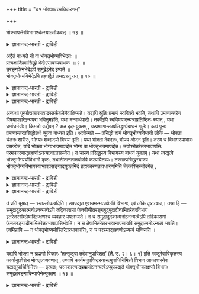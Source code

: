 +++
title = "०५ भोक्त्रापत्त्यधिकरणम्"

+++

भोक्त्रापत्तेरविभागश्चेत्स्याल्लोकवत् ॥ १३ ॥  
<details><summary>ज्ञानानन्द-भारती - द्राविडी</summary>

पोक्त्राबत्तेरविबागच्चेत्स्याल्लो कवत् ॥ १३ ॥
</details>

अद्वैतं बाध्यते नो वा भोक्तृभोग्यविभेदतः ॥  
प्रत्यक्षादिप्रमासिद्धो भेदोऽसावन्यबाधकः ॥ ९ ॥  
तरङ्गफेनभेदेऽपि समुद्रेऽभेद इष्यते ॥  
भोक्तृभोग्यविभेदेऽपि ब्रह्माद्वैतं तथाऽस्तु तत् ॥ १० ॥  
<details><summary>ज्ञानानन्द-भारती - द्राविडी</summary>

--वैयासिग न्यायमाला
</details>

<details><summary>ज्ञानानन्द-भारती - द्राविडी</summary>

पोक्ता (अऩुबविप्पवऩ्) पोक्यम् (अऩुबविक्कप् पडुवदु) ऎऩ्ऱ वेऱुबाडु
इरुप्पदिऩाल् अत्वैदम् (इरण्डावदऱ्ऱिरुक्कुम् तऩ्मै) पादिक्कप्पडुगिऱदा?
इल्लैया? इन्द वेऱ्ऱुमै पिरत्यक्षम् मुदलाऩ पिरमाणङ् गळाल्
सित्तमायिरुक्किऱदु। (आगैयाल् अदु) मऱ्ऱॊऩ्ऱै (वेदत्तिऩ् तात्पर्यमाऩ
अत्वैदत्तै) पादिक्किऱदु।
</details>

<details><summary>ज्ञानानन्द-भारती - द्राविडी</summary>

अलै, नुरै ऎऩ्ऱ वेऱुबाडु इरुन्द पोदिलुम्, समुत्तिरम् ऎऩ्बदिल्
वेऱ्ऱुमैमिल्लामै ऒप्पुक्कॊळ्ळप् पडुगिऱदु। अव्विदमागवे पोक्ता, पोक्यम्
ऎऩ्ऱ वेऱुबाडु इरुन्दबोदिलुम् अन्द पिरह्मम् इरण्डाव तऱ्ऱदाग इरुक्कलाम्।
</details>

अन्यथा पुनर्ब्रह्मकारणवादस्तर्कबलेनैवाक्षिप्यते। यद्यपि श्रुतिः प्रमाणं
स्वविषये भवति, तथापि प्रमाणान्तरेण विषयापहारेऽन्यपरा भवितुमर्हति, यथा
मन्त्रार्थवादौ। तर्कोऽपि स्वविषयादन्यत्राप्रतिष्ठितः स्यात् , यथा
धर्माधर्मयोः। किमतो यद्येवम् ? अत इदमयुक्तम् ,
यत्प्रमाणान्तरप्रसिद्धार्थबाधनं श्रुतेः। कथं पुनः
प्रमाणान्तरप्रसिद्धोऽर्थः श्रुत्या बाध्यत इति। अत्रोच्यते — प्रसिद्धो
ह्ययं भोक्तृभोग्यविभागो लोके — भोक्ता चेतनः शारीरः, भोग्याः शब्दादयो
विषया इति। यथा भोक्ता देवदत्तः, भोज्य ओदन इति। तस्य च विभागस्याभावः
प्रसज्येत, यदि भोक्ता भोग्यभावमापद्येत भोग्यं वा भोक्तृभावमापद्येत।
तयोश्चेतरेतरभावापत्तिः परमकारणाद्ब्रह्मणोऽनन्यत्वात्प्रसज्येत। न चास्य
प्रसिद्धस्य विभागस्य बाधनं युक्तम्। यथा त्वद्यत्वे
भोक्तृभोग्ययोर्विभागो दृष्टः, तथातीतानागतयोरपि कल्पयितव्यः।
तस्मात्प्रसिद्धस्यास्य भोक्तृभोग्यविभागस्याभावप्रसङ्गादयुक्तमिदं
ब्रह्मकारणतावधारणमिति चेत्कश्चिच्चोदयेत् ,

<details><summary>ज्ञानानन्द-भारती - द्राविडी</summary>

\[उलगमाऩदु वॆव्वेऱु लक्षणमुळ्ळ पोक्तावागवुम् पोक्यमागवुम्
पिरत्यक्षत्ताल् काणप्पडुगिऱदु। इवऱ्ऱिऱ्कु अत्वैदमाऩ ऒरे पिरह्मम् कारणमाग
इरुक्कमुडियादु। कारणम् ऒऩ्ऱाऩाल् कारणत्तैक्काट्टिलुम् कारियम् वेऱिल्लै
यॆऩ्ऱ नियायत्ताल् कार्यत्तिल् वैलक्षण्यम् इरुक्कादु। अदऩाल् पिरह्मगारण
वादम् युक्तिक्कुप् पॊरुन्दविल्लैयॆऩ्ऱु पूर्वबक्षम्। समुत्रम् ऒऩ्ऱा
ऩालुम् अदऩ् कारियङ्गळाऩ अलै, नुरै मुदलाऩवै वॆव्वेऱाग उळ्ळऩ। आऩालुम् इवै
समुत्रत्तैक् काट्टिलुम् वेऱल्ल। इदुबोल् पोक्ता, पोक्यम् ऎऩ्ऱ वेऱुबाडु
इरुन्दबोदिलुम् पिरबञ्जम् अत्वैदमाऩ पिरह्मम् ऎऩ्ऱ कारणत्तैक् काट्टिलुम्
वेऱु अल्ल ऎऩ्ऱु सित्तान्दम्।\]
</details>

<details><summary>ज्ञानानन्द-भारती - द्राविडी</summary>

वेऱुविदमाग मऱुबडियुम् पिरह्मगारण वादम् तर्क्क पलत्तैक्कॊण्डे
आक्षेबिक्कप् पडुगिऱदु।
</details>

<details><summary>ज्ञानानन्द-भारती - द्राविडी</summary>

पूर्वबक्षम्: सुरुदियाऩदु तऩ् विषयत्तिल् पिरमाणमाग इरुन्दबोदिलुम्,
अप्पडियुम् वेऱु पिरमाणत्तिऩाल् विषयम् ऎडुत्तुक्कॊळ्ळप्पट्टाल्, वेऱु
तात्पर्यमुळ्ळदाग इरुप्पदुदाऩ् नियायम्, मन्दिरम् अर्त्तवादम्बोल
तर्क्कमुम् कूड तऩ् विषयत्तिऱ्कु वेऱायुळ्ळदिल् निलैयऱ्ऱदुदाऩ्, तर्मम्
अदर्मम् इवैगळिल्बोल। इव्विदमिरुप्पदिऩाल् अदिलिरुन्दु ऎऩ्ऩ? वेऱु
पिरमाणत्तिऩाल् पिरसित्तमायिरुक्कुम् विषयत्तै सुरुदि पादिक्कु मॆऩ्बदु
ऎदुवो अदु युक्तमिल्लैयॆऩ्ऱ इदु अदिलिरुन्दु एऱ्पडुगिऱदु। वेऱु
पिरमाणत्तिऩाल् पिरसित्तमायिरुक्किऱ विषयम् सुरुदियिऩाल् पादिक्कप्पडुगिऱदु
ऎप्पडियॆऩिल् अव्विषयत्तिल् सॊल्गिऱोम्। पोक्ता सेदऩऩ् सारीरऩ् (जीवऩ्)।
पोक्यङ्गळ् सप्तम् मुदलाऩ विषयङ्गळ् ऎऩ्ऱु इन्द पोक्ता पोक्यम् ऎऩ्ऱ पिरिवु
उलगिल् पिरसित्तमल्लवा? पोक्ता तेवदत्तऩ्, पोज्यम् अऩ्ऩम् ऎऩ्बदुबोल्,
पोक्ता पोक्यत् तऩ्मैयै अडैन्दालुम् पोक्यम् पोक्ताविऩ् तऩ्मैयै
अडैन्दालुम्, इन्दप् पिरिवु इल्लैयॆऩ्ऱु एऱ्पट्टुविडुम्। अव्विरण्डुम्
परमगारणमाऩ पिरह्मत्तिलिरुन्दु वेऱिल्लाददिऩाल् ऒऩ्ऱुक्कु मऱ्ऱॊऩ्ऱिऩ्
तऩ्मै एऱ्पडुम्। पिरसित्तमायुळ्ळ इन्दप् पिरिविऩैयै पादिप्पदु नियायमिल्लै।
ऎप्पडि इप्पॊऴुदु पोक्तावुक्कुम् पोक्यत्तिऱ्कुम् पिरिवु
पार्क्कप्पडुगिऱदो, अप्पडियेदाऩ् मुऩ्बिऩ् कालङ् गळिलुम् कल्बिक्कवेण्डुम्।
आगैयाल्, इन्दप् पिरसित्त मायुळ्ळ पोक्ता पोक्यम् ऎऩ्ऱ पिरिवु इल्लैयॆऩ्ऱु
एऱ्पडुमाऩदिऩाल्, पिरह्मत्तिऱ्कुक् कारणत् तऩ्मैयै तीर्माऩिप्पदागिय इदु
युक्तमिल्लै।
</details>

तं प्रति ब्रूयात् — स्याल्लोकवदिति। उपपद्यत एवायमस्मत्पक्षेऽपि विभागः,
एवं लोके दृष्टत्वात्। तथा हि — समुद्रादुदकात्मनोऽनन्यत्वेऽपि
तद्विकाराणां फेनवीचीतरङ्गबुद्बुदादीनामितरेतरविभाग
इतरेतरसंश्लेषादिलक्षणश्च व्यवहार उपलभ्यते। न च
समुद्रादुदकात्मनोऽनन्यत्वेऽपि तद्विकाराणां
फेनतरङ्गादीनामितरेतरभावापत्तिर्भवति। न च तेषामितरेतरभावानापत्तावपि
समुद्रात्मनोऽन्यत्वं भवति। एवमिहापि — न भोक्तृभोग्ययोरितरेतरभावापत्तिः,
न च परस्माद्ब्रह्मणोऽन्यत्वं भविष्यति ।

<details><summary>ज्ञानानन्द-भारती - द्राविडी</summary>

सित्तान्दम्: ऎऩ्ऱु ऒरुवऩ् सॊल्वाऩेयाऩाल् अवऩुक्कु “उलगत्तिल् पोल
इरुक्कलाम्” ऎऩ्ऱु पदिल् सॊल्लवुम्। ऎङ्गळ् पक्षत्तिलुम् इन्द पिरिवु
पॊरुत्तमागवे इरुक्किऱदु, अप्पडिये उलगत्तिल् पार्क्कप्पडुवदाल्।
ऎप्पडियॆऩ्ऱाल्, जलस्वरूबमा यिरुक्कुम् समुत्तिरत्तिलिरुन्दु
वेऱिल्लैयाऩालुम् अदऩ् माऱुबाडुगळाऩ नुरै अलै कुमिऴ् मुदलाऩ वैगळुक्कुळ्
ऒऩ्ऱुक्कॊऩ्ऱु पिरिवुम् ऒऩ्ऱुक्कॊऩ्ऱु सेर्न्दुगॊळ्वदु मुदलियदै
लक्षणमायुळ्ळ वियव हारमुम् काणप्पडुगिऱदु। जलस्वरूबमायिरुक्कुम्
समुत्तिरत्तिलिरुन्दु वेऱिल्लैयाऩालुम्, अदऩ् माऱुबाडुगळाऩ नुरै तरङ्गम्
मुदलाऩवैगळुक्कुळ् ऒऩ्ऱु मऱ्ऱॊऩ्ऱाग आवदु किडैयादु। अवैगळुक्कुळ् ऒऩ्ऱु
मऱ्ऱॊऩ्ऱाग आवदिल्लैयॆऩ्ऱिरुन्द पोदिलुम्, समुत्तिर स्वरूबत्तिलिरुन्दु
वेऱुबडुवदुम् किडैयादु। इव्विदमे इङ्गेयुम् पोक्ता पोक्यम् इवैगळुक्कुळ्
ऒऩ्ऱु मऱ्ऱॊऩ्ऱाग आवदुम् किडै यादु; परप्रह्मत्तिलिरुन्दु वेऱुबडुवदुम्
किडैयादु।
</details>

यद्यपि भोक्ता न ब्रह्मणो विकारः ‘तत्सृष्ट्वा तदेवानुप्राविशत्’ (तै. उ.
२। ६। १) इति स्रष्टुरेवाविकृतस्य कार्यानुप्रवेशेन भोक्तृत्वश्रवणात् ,
तथापि कार्यमनुप्रविष्टस्यास्त्युपाधिनिमित्तो विभाग आकाशस्येव
घटाद्युपाधिनिमित्तः — इत्यतः, परमकारणाद्ब्रह्मणोऽनन्यत्वेऽप्युपपद्यते
भोक्तृभोग्यलक्षणो विभागः समुद्रतरङ्गादिन्यायेनेत्युक्तम् ॥ १३ ॥

<details><summary>ज्ञानानन्द-भारती - द्राविडी</summary>

'अदु स्रुष्टित्तुविट्टु अदुवे उळ्बुगुन्ददु” (तैत्तिरीय २-६) ऎऩ्ऱु
विगारमडैयाद स्रुष्टि सॆय्दवऩुक्के कार्यत्तिल् उळ्बुगुन्ददाल् पोक्ता ऎऩ्ऱ
तऩ्मै ऎऩ्ऱु सॊल्लप्पट्टिप्पदाल्, पोक्ता पिरह्मत्तिऩ् माऱुबाडाग
इल्लैयाऩालुम्, अप्पडियुम् कार्यत्तिल् पुगुन्दवऩुक्कु उबादि निमित्तमाग,
कुडम् मुदलियऩ उबादि निमित्तमाग आगासत्तिऱ्कुप्पोल् पिरिवु इरुक्किऱदु ऎऩ्ऱ
कारणत्तिऩाल्, परम कारणमाऩ पिरह्मत्तिऩिडत्तिलिरुन्दु वेऱिल्लामलिरुन्द
पोदिलुम् पोक्ता पोक्यम् ऎऩ्ऱ लक्षणत् तैयुडैय पिरिवु, समुत्तिरम् तरङ्गम्
मुदलिय नियायप्पडि, पॊरुन्दुगिऱदु ऎऩ्ऱु सॊल्लप्पट्टदु।
</details>


